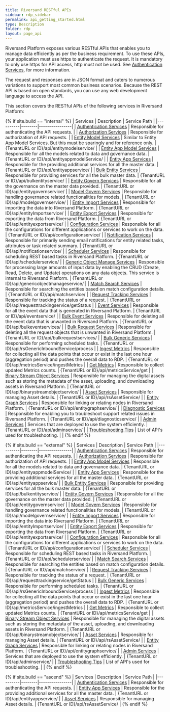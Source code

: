 ```yaml
---
title: Riversand RESTful APIs
sidebar: rdp_sidebar
permalink: api_getting_started.html
type: Description
folder: rdp
layout: page_api
---
```


Riversand Platform exposes various RESTful APIs that enables you to manage data efficiently as per the business requirement. To use these APIs, your application must use https to authenticate the request. It is mandatory to only use https for API access, http must not be used. See [Authentication Services](api_auth_service.html), for more information. 

The request and responses are in JSON format and caters to numerous variations to support most common business scenarios. Because the REST API is based on open standards, you can use any web development language to access the API.

This section covers the RESTful APIs of the following services in Riversand Platform:

{% if site.build == "internal" %}
| Services | Description | Service Path | 
|----------|--------|----------------|
| [Authentication Services](api_auth_service.html) | Responsible for authenticating the API requests. |
| [Authorization Services](api_authorization_service.html) | Responsible for authorization of API requests. | 
| [Entity Model Services](api_manage_data_model.html) | Similar to Entity App Model Services. But this must be sparingly and for reference only. | {TenantURL or ID}/api/entitymodelservice/ |
| [Entity App Model Services](api_app_manage_data_model.html) | Responsible for all the models related to data and governance data. | {TenantURL or ID}/api/entityappmodelService/ |
| [Entity App Services](api_app_service.html) | Responsible for the providing additional services for all the master data. | {TenantURL or ID}/api/entityappservice/ |
| [Bulk Entity Services](api_bulk_entity_service.html) | Responsible for providing services for all the bulk master data. |  {TenantURL or ID}/api/bulkentityservice/ |
| [Entity Govern Services](api_manage_govern_data.html) | Responsible for all the governance on the master data provided. | {TenantURL or ID}/api/entitygovernservice/ |
| [Model Govern Services](api_model_govern_service.html) | Responsible for handling governance related functionalities for models. | {TenantURL or ID}/api/modelgovernservice/ |
| [Entity Import Services](api_imp_entity_service.html) | Responsible for importing the data into Riversand Platform. | {TenantURL or ID}/api/entityImportservice/ |
| [Entity Export Services](api_exp_entity_service.html) | Responsible for exporting the data from Riversand Platform. | {TenantURL or ID}/api/entityexportservice/ |
| [Configuration Services](api_configuration_service.html) | Responsible for all the configurations for different applications or services to work on the data. | {TenantURL or ID}/api/configurationservice/ |
| [Notification Services](api_notfn_service.html) | Responsible for primarily sending email notifications for entity related tasks, attributes or task related summary. | {TenantURL or ID}/api/notificationservice/ |
| [Scheduler Services](api_sch_service.html) | Responsible for scheduling REST based tasks in Riversand Platform. | {TenantURL or ID}/api/schedulerservice/ |
| [Generic Object Manage Services](api_gen_obj_man_service.html) | Responsible for processing large amounts of input data by enabling the CRUD (Create, Read, Delete, and Update) operations on any data objects. This service is internal to Riversand Platform. | {TenantURL or ID}/api/genericobjectmanageservice/ |
| [Match Search Services](api_match_service.html) | Responsible for searching the entities based on match configuration details. | {TenantURL or ID}/api/matchservice/ |
| [Request Tracking Services](api_request_tracking_service.html) | Responsible for tracking the status of a request. | {TenantURL or ID}/api/requesttrackingservice/getStatus |
| [Event Services](api_event_service.html) | Responsible for all the event data that is generated in Riversand Platform. | {TenantURL or ID}/api/eventservice/ |
| [Bulk Event Services](api_bulk_event_service.html) | Responsible for deleting all the event data that is unwanted in Riversand Platform. | {TenantURL or ID}/api/bulkeventservices/ |
| [Bulk Request Services](api_bulk_request_service.html) | Responsible for deleting all the request objects that is unwanted in Riversand Platform. | {TenantURL or ID}/api/bulkrequestservices/ |
| [Bulk Generic Services](api_bulk_generic_service.html) | Responsible for performing scheduled tasks. | {TenantURL or ID}/api/rsGenericInboundService/process |
| [Ingest Metrics](api_ingest_metrics.html) | Responsible for collecting all the data points that occur or exist in the last one hour (aggregation period) and pushes the overall data to RDP. | {TenantURL or ID}/api/metricsService/ingestMetrics |
| [Get Metrics](api_get_metrics.html) | Responsible to collect updated Metrics counts. | {TenantURL or ID}/api/metricsService/get |
| [Binary Stream Object Services](api_binary_stream_service.html) | Responsible for managing the digital assets such as storing the metadata of the asset, uploading, and downloading assets in Riversand Platform. | {TenantURL or ID}/api/binarystreamobjectservice/ |
| [Asset Services](api_asset_services.html) | Responsible for managing Asset details. | {TenantURL or ID}/api/rsAssetService/ |
| [Entity Graph Services](api_entity_graph_service.html) | Responsible for linking or relating nodes in Riversand Platform. | {TenantURL or ID}/api/entitygraphservice/ |
| [Diagnostic Services](api_diag_services.html) | Responsible for enabling you to troubleshoot support related issues in Riversand Platform. | {TenantURL or ID}/api/diagnosticservice/ |
| [Admin Services](api_adminservice.html) | Services that are deployed to use the system efficiently. | {TenantURL or ID}/api/adminservice/ |
| [Troubleshooting Tips](api_troubleshooting_tips.html) | List of API's used for troubleshooting. | |
{% endif %}

{% if site.build == "external" %}
| Services | Description | Service Path | 
|----------|--------|----------------|
| [Authentication Services](api_auth_service.html) | Responsible for authenticating the API requests. |
| [Authorization Services](api_authorization_service.html) | Responsible for authorization of API requests. | 
| [Entity App Model Services](api_app_manage_data_model.html) | Responsible for all the models related to data and governance data. | {TenantURL or ID}/api/entityappmodelService/ |
| [Entity App Services](api_app_service.html) | Responsible for the providing additional services for all the master data. | {TenantURL or ID}/api/entityappservice/ |
| [Bulk Entity Services](api_bulk_entity_service.html) | Responsible for providing services for all the bulk master data. |  {TenantURL or ID}/api/bulkentityservice/ |
| [Entity Govern Services](api_manage_govern_data.html) | Responsible for all the governance on the master data provided. | {TenantURL or ID}/api/entitygovernservice/ |
| [Model Govern Services](api_model_govern_service.html) | Responsible for handling governance related functionalities for models. | {TenantURL or ID}/api/modelgovernservice/ |
| [Entity Import Services](api_imp_entity_service.html) | Responsible for importing the data into Riversand Platform. | {TenantURL or ID}/api/entityImportservice/ |
| [Entity Export Services](api_exp_entity_service.html) | Responsible for exporting the data from Riversand Platform. | {TenantURL or ID}/api/entityexportservice/ |
| [Configuration Services](api_configuration_service.html) | Responsible for all the configurations for different applications or services to work on the data. | {TenantURL or ID}/api/configurationservice/ |
| [Scheduler Services](api_sch_service.html) | Responsible for scheduling REST based tasks in Riversand Platform. | {TenantURL or ID}/api/schedulerservice/ |
| [Match Search Services](api_match_service.html) | Responsible for searching the entities based on match configuration details. | {TenantURL or ID}/api/matchservice/ |
| [Request Tracking Services](api_request_tracking_service.html) | Responsible for tracking the status of a request. | {TenantURL or ID}/api/requesttrackingservice/getStatus |
| [Bulk Generic Services](api_bulk_generic_service.html) | Responsible for performing scheduled tasks. | {TenantURL or ID}/api/rsGenericInboundService/process |
| [Ingest Metrics](api_ingest_metrics.html) | Responsible for collecting all the data points that occur or exist in the last one hour (aggregation period) and pushes the overall data to RDP. | {TenantURL or ID}/api/metricsService/ingestMetrics |
| [Get Metrics](api_get_metrics.html) | Responsible to collect updated Metrics counts. | {TenantURL or ID}/api/metricsService/get |
| [Binary Stream Object Services](api_binary_stream_service.html) | Responsible for managing the digital assets such as storing the metadata of the asset, uploading, and downloading assets in Riversand Platform. | {TenantURL or ID}/api/binarystreamobjectservice/ |
| [Asset Services](api_asset_services.html) | Responsible for managing Asset details. | {TenantURL or ID}/api/rsAssetService/ |
| [Entity Graph Services](api_entity_graph_service.html) | Responsible for linking or relating nodes in Riversand Platform. | {TenantURL or ID}/api/entitygraphservice/ |
| [Admin Services](api_adminservice.html) | Services that are deployed to use the system efficiently. | {TenantURL or ID}/api/adminservice/ |
| [Troubleshooting Tips](api_troubleshooting_tips.html) | List of API's used for troubleshooting. | | 
{% endif %}


{% if site.build == "ascend" %}
| Services | Description | Service Path | 
|----------|--------|----------------|
| [Authentication Services](api_auth_service.html) | Responsible for authenticating the API requests. |
| [Entity App Services](api_app_service.html) | Responsible for the providing additional services for all the master data. | {TenantURL or ID}/api/entityappservice/ |
| [Asset Services](api_asset_services.html) | Responsible for managing Asset details. | {TenantURL or ID}/api/rsAssetService/ |
{% endif %}